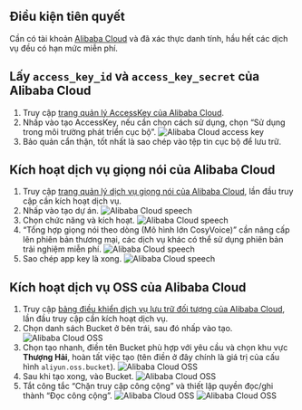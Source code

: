 ## Điều kiện tiên quyết
Cần có tài khoản [Alibaba Cloud](https://www.aliyun.com) và đã xác thực danh tính, hầu hết các dịch vụ đều có hạn mức miễn phí.

## Lấy `access_key_id` và `access_key_secret` của Alibaba Cloud
1. Truy cập [trang quản lý AccessKey của Alibaba Cloud](https://ram.console.aliyun.com/profile/access-keys).
2. Nhấp vào tạo AccessKey, nếu cần chọn cách sử dụng, chọn “Sử dụng trong môi trường phát triển cục bộ”.
![Alibaba Cloud access key](/docs/images/aliyun_accesskey_1.png)
3. Bảo quản cẩn thận, tốt nhất là sao chép vào tệp tin cục bộ để lưu trữ.

## Kích hoạt dịch vụ giọng nói của Alibaba Cloud
1. Truy cập [trang quản lý dịch vụ giọng nói của Alibaba Cloud](https://nls-portal.console.aliyun.com/applist), lần đầu truy cập cần kích hoạt dịch vụ.
2. Nhấp vào tạo dự án.
![Alibaba Cloud speech](/docs/images/aliyun_speech_1.png)
3. Chọn chức năng và kích hoạt.
![Alibaba Cloud speech](/docs/images/aliyun_speech_2.png)
4. “Tổng hợp giọng nói theo dòng (Mô hình lớn CosyVoice)” cần nâng cấp lên phiên bản thương mại, các dịch vụ khác có thể sử dụng phiên bản trải nghiệm miễn phí.
![Alibaba Cloud speech](/docs/images/aliyun_speech_3.png)
5. Sao chép app key là xong.
![Alibaba Cloud speech](/docs/images/aliyun_speech_4.png)

## Kích hoạt dịch vụ OSS của Alibaba Cloud
1. Truy cập [bảng điều khiển dịch vụ lưu trữ đối tượng của Alibaba Cloud](https://oss.console.aliyun.com/overview), lần đầu truy cập cần kích hoạt dịch vụ.
2. Chọn danh sách Bucket ở bên trái, sau đó nhấp vào tạo.
![Alibaba Cloud OSS](/docs/images/aliyun_oss_1.png)
3. Chọn tạo nhanh, điền tên Bucket phù hợp với yêu cầu và chọn khu vực **Thượng Hải**, hoàn tất việc tạo (tên điền ở đây chính là giá trị của cấu hình `aliyun.oss.bucket`).
![Alibaba Cloud OSS](/docs/images/aliyun_oss_2.png)
4. Sau khi tạo xong, vào Bucket.
![Alibaba Cloud OSS](/docs/images/aliyun_oss_3.png)
5. Tắt công tắc “Chặn truy cập công cộng” và thiết lập quyền đọc/ghi thành “Đọc công cộng”.
![Alibaba Cloud OSS](/docs/images/aliyun_oss_4.png)
![Alibaba Cloud OSS](/docs/images/aliyun_oss_5.png)